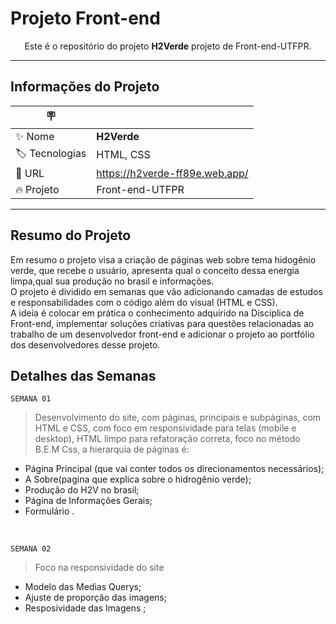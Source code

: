 

# **Projeto Front-end**

<div class="subtitulo" align="center">
    Este é o repositório do projeto <b>H2Verde</b> projeto de Front-end-UTFPR.
</div>

 

-------------------------------------------------

## **Informações do Projeto**
| :placard: |     |
| -------------  | --- |
| :sparkles: Nome        | **H2Verde**
| :label: Tecnologias | HTML, CSS
| :rocket: URL         | https://h2verde-ff89e.web.app/
| :fire: Projeto     | Front-end-UTFPR

----------------------------------------------

## **Resumo do Projeto**
Em resumo o projeto visa a criação de  páginas web sobre tema  hidogênio verde, que recebe o usuário, apresenta qual o conceito dessa energia limpa,qual sua produção no brasil e informações.<br>
O projeto é dividido em semanas que vão adicionando camadas de estudos e responsabilidades com o código além do visual (HTML e CSS).<br>
A ideia é colocar em prática o conhecimento adquirido na Disciplica de Front-end, implementar soluções criativas para questões relacionadas ao trabalho de um desenvolvedor front-end e adicionar o projeto ao portfólio dos desenvolvedores desse projeto.

## **Detalhes das Semanas**
`SEMANA 01`
> Desenvolvimento do site, com páginas, principais e subpáginas, com HTML e CSS, com foco em responsividade para telas (mobile e desktop), HTML limpo para refatoração correta, foco no método B.E.M Css, a hierarquia de páginas é:<br>
  - Página Principal (que vai conter todos os direcionamentos necessários);
  - A Sobre(pagina que explica sobre o hidrogênio verde);
  - Produção do H2V no brasil;
  - Página de Informações Gerais;
  - Formulário .
<br>

`SEMANA 02`
> Foco na responsividade do site<br>
  - Modelo das Medias Querys;
  - Ajuste de proporção das imagens;
  - Resposividade das Imagens ;
<br>


